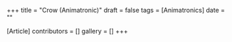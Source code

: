 +++
title = "Crow (Animatronic)"
draft = false
tags = [Animatronics]
date = ""

[Article]
contributors = []
gallery = []
+++